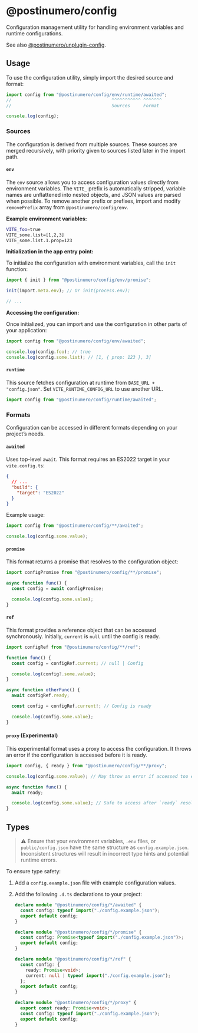 # @postinumero/config

Configuration management utility for handling environment variables and runtime configurations.

See also [@postinumero/unplugin-config](unplugin-config).

## Usage

To use the configuration utility, simply import the desired source and format:

```ts
import config from "@postinumero/config/env/runtime/awaited";
//                                      ^^^^^^^^^^^ ^^^^^^^
//                                      Sources     Format

console.log(config);
```

### Sources

The configuration is derived from multiple sources. These sources are merged recursively, with priority given to sources listed later in the import path.

#### `env`

The `env` source allows you to access configuration values directly from environment variables. The `VITE_` prefix is automatically stripped, variable names are unflattened into nested objects, and JSON values are parsed when possible. To remove another prefix or prefixes, import and modify `removePrefix` array from `@postinumero/config/env`.

**Example environment variables:**

```sh
VITE_foo=true
VITE_some.list=[1,2,3]
VITE_some.list.1.prop=123
```

**Initialization in the app entry point:**

To initialize the configuration with environment variables, call the `init` function:

```ts
import { init } from "@postinumero/config/env/promise";

init(import.meta.env); // Or init(process.env);

// ...
```

**Accessing the configuration:**

Once initialized, you can import and use the configuration in other parts of your application:

```ts
import config from "@postinumero/config/env/awaited";

console.log(config.foo); // true
console.log(config.some.list); // [1, { prop: 123 }, 3]
```

#### `runtime`

This source fetches configuration at runtime from `BASE_URL + "config.json"`. Set `VITE_RUNTIME_CONFIG_URL` to use another URL.

```ts
import config from "@postinumero/config/runtime/awaited";
```

### Formats

Configuration can be accessed in different formats depending on your project’s needs.

#### `awaited`

Uses top-level `await`. This format requires an ES2022 target in your `vite.config.ts`:

```json
{
  // ...
  "build": {
    "target": "ES2022"
  }
}
```

Example usage:

```ts
import config from "@postinumero/config/**/awaited";

console.log(config.some.value);
```

#### `promise`

This format returns a promise that resolves to the configuration object:

```ts
import configPromise from "@postinumero/config/**/promise";

async function func() {
  const config = await configPromise;

  console.log(config.some.value);
}
```

#### `ref`

This format provides a reference object that can be accessed synchronously. Initially, `current` is `null` until the config is ready.

```ts
import configRef from "@postinumero/config/**/ref";

function func() {
  const config = configRef.current; // null | Config

  console.log(config?.some.value);
}

async function otherFunc() {
  await configRef.ready;

  const config = configRef.current!; // Config is ready

  console.log(config.some.value);
}
```

#### `proxy` (Experimental)

This experimental format uses a proxy to access the configuration. It throws an error if the configuration is accessed before it is ready.

```ts
import config, { ready } from "@postinumero/config/**/proxy";

console.log(config.some.value); // May throw an error if accessed too early

async function func() {
  await ready;

  console.log(config.some.value); // Safe to access after `ready` resolves
}
```

## Types

> ⚠️ Ensure that your environment variables, `.env` files, or `public/config.json` have the same structure as `config.example.json`. Inconsistent structures will result in incorrect type hints and potential runtime errors.

To ensure type safety:

1. Add a `config.example.json` file with example configuration values.
2. Add the following `.d.ts` declarations to your project:

   ```ts
   declare module "@postinumero/config/*/awaited" {
     const config: typeof import("./config.example.json");
     export default config;
   }

   declare module "@postinumero/config/*/promise" {
     const config: Promise<typeof import("./config.example.json")>;
     export default config;
   }

   declare module "@postinumero/config/*/ref" {
     const config: {
       ready: Promise<void>;
       current: null | typeof import("./config.example.json");
     };
     export default config;
   }

   declare module "@postinumero/config/*/proxy" {
     export const ready: Promise<void>;
     const config: typeof import("./config.example.json");
     export default config;
   }
   ```
